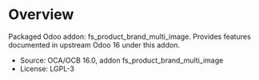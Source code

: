 # Overview

Packaged Odoo addon: fs_product_brand_multi_image. Provides features documented in upstream Odoo 16 under this addon.

- Source: OCA/OCB 16.0, addon fs_product_brand_multi_image
- License: LGPL-3
